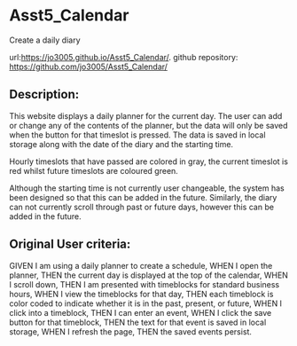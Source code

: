 # Asst5_Calendar
Create a daily diary

url:https://jo3005.github.io/Asst5_Calendar/.
github repository: https://github.com/jo3005/Asst5_Calendar/

## Description:
This website displays a daily planner for the current day.
The user can add or change any of the contents of the planner, but the data will only be saved when the button for that timeslot is pressed.
The data is saved in local storage along with the date of the diary and the starting time.

Hourly timeslots that have passed are colored in gray, the current timeslot is red whilst future timeslots are coloured green.

Although the starting time is not currently user changeable, the system has been designed so that this can be added in the future.  Similarly, the diary can not currently scroll through past or future days, however this can be added in the future.


## Original User criteria:

GIVEN I am using a daily planner to create a schedule,
WHEN I open the planner,
THEN the current day is displayed at the top of the calendar,
WHEN I scroll down,
THEN I am presented with timeblocks for standard business hours,
WHEN I view the timeblocks for that day,
THEN each timeblock is color coded to indicate whether it is in the past, present, or future,
WHEN I click into a timeblock,
THEN I can enter an event,
WHEN I click the save button for that timeblock,
THEN the text for that event is saved in local storage,
WHEN I refresh the page,
THEN the saved events persist.
